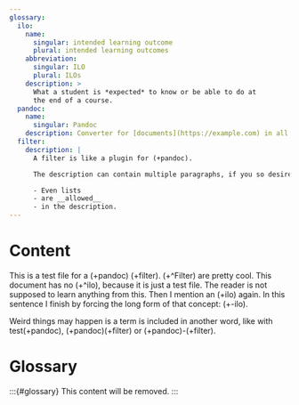 ```yaml
---
glossary:
  ilo:
    name: 
      singular: intended learning outcome
      plural: intended learning outcomes
    abbreviation:
      singular: ILO
      plural: ILOs
    description: >
      What a student is *expected* to know or be able to do at
      the end of a course.
  pandoc:
    name: 
      singular: Pandoc
    description: Converter for [documents](https://example.com) in all formats.
  filter:
    description: |
      A filter is like a plugin for (+pandoc).

      The description can contain multiple paragraphs, if you so desire.

      - Even lists
      - are __allowed__
      - in the description.
---
```


# Content

This is a test file for a (+pandoc) (+filter). (+^Filter) are pretty cool. This document has no (+^ilo), because it is just a test file. The reader is not supposed to learn anything from this. Then I mention an (+ilo) again. In this sentence I finish by forcing the long form of that concept: (+-ilo).

Weird things may happen is a term is included in another word, like with test(+pandoc), (+pandoc)(+filter) or (+pandoc)-(+filter).

# Glossary

:::{#glossary}
This content will be removed.
:::